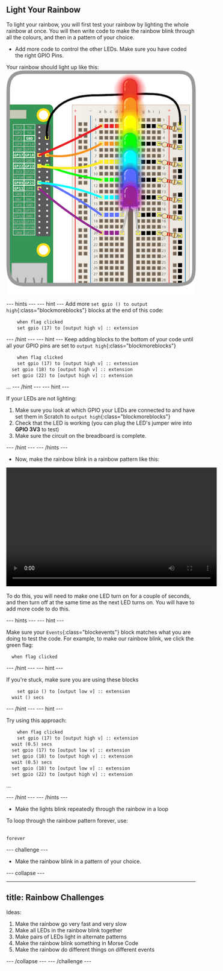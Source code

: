 ## Light Your Rainbow

To light your rainbow, you will first test your rainbow by lighting the whole rainbow at once. You will then write code to make the rainbow blink through all the colours, and then in a pattern of your choice.

+ Add more code to control the other LEDs. Make sure you have coded the right GPIO Pins.

Your rainbow should light up like this:
![Rainbow Lit](images/rainbowlit.png)

--- hints ---
--- hint ---
Add more `set gpio () to output high`{:class="blockmoreblocks"} blocks at the end of this code:
```blocks  
	when flag clicked
	set gpio (17) to [output high v] :: extension
```
--- /hint ---
--- hint ---
Keep adding blocks to the bottom of your code until all your GPIO pins are set to `output high`{:class="blockmoreblocks"}
```blocks  
	when flag clicked
	set gpio (17) to [output high v] :: extension
  set gpio (18) to [output high v] :: extension
  set gpio (22) to [output high v] :: extension
```
...
--- /hint ---
--- hint ---

If your LEDs are not lighting:

1) Make sure you look at which GPIO your LEDs are connected to and have set them in Scratch to `output high`{:class="blockmoreblocks"}
2) Check that the LED is working (you can plug the LED's jumper wire into **GPIO 3V3** to test)
3) Make sure the circuit on the breadboard is complete.

--- /hint ---
--- /hints ---

+ Now, make the rainbow blink in a rainbow pattern like this:

<video width="560" height="315" controls>
<source src="resources/Scratch-GPIO-Pathways-5.mp4" type="video/mp4">
Your browser does not support the video tag, try FireFox or Chrome
</video>

To do this, you will need to make one LED turn on for a couple of seconds, and then turn off at the same time as the next LED turns on. You will have to add more code to do this.

--- hints ---
--- hint ---

Make sure your `Events`{:class="blockevents"} block matches what you are doing to test the code.
For example, to make our rainbow blink, we click the green flag:
```blocks
  when flag clicked
```
--- /hint ---
--- hint ---

If you're stuck, make sure you are using these blocks
```blocks
	set gpio () to [output low v] :: extension
  wait () secs
```

--- /hint ---
--- hint ---

Try using this approach:
```blocks  
	when flag clicked
	set gpio (17) to [output high v] :: extension
  wait (0.5) secs
  set gpio (17) to [output low v] :: extension
  set gpio (18) to [output high v] :: extension
  wait (0.5) secs
  set gpio (18) to [output low v] :: extension
  set gpio (22) to [output high v] :: extension
```
...

--- /hint ---
--- /hints ---

+ Make the lights blink repeatedly through the rainbow in a loop

To loop through the rainbow pattern forever, use:

```blocks

forever

```

--- challenge ---

+ Make the rainbow blink in a pattern of your choice.

--- collapse ---

---
title: Rainbow Challenges
---

Ideas:
  1) Make the rainbow go very fast and very slow
  2) Make all LEDs in the rainbow blink together
  3) Make pairs of LEDs light in alternate patterns
  4) Make the rainbow blink something in Morse Code
  5) Make the rainbow do different things on different events

--- /collapse ---
--- /challenge ---
